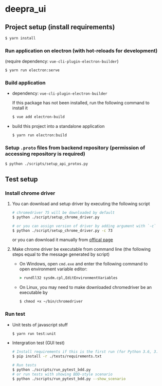 # deepra_ui

## Project setup (install requirements)
```bash
$ yarn install
```

### Run application on electron (with hot-reloads for development)
(require dependency: `vue-cli-plugin-electron-builder`)
```bash
$ yarn run electron:serve
```

### Build application
- dependency: `vue-cli-plugin-electron-builder`

    If this package has not been installed, run the following command to install it
    ```bash
    $ vue add electron-build
    ```

- build this project into a standalone application
    ```bash
    $ yarn run electron:build
    ```

### Setup `.proto` files from backend repository (permission of accessing repository is required)
```bash
$ python ./scripts/setup_api_protos.py
```

## Test setup
### Install chrome driver
1. You can download and setup driver by executing the following script

    ```bash
    # chromedriver 75 will be downloaded by default
    $ python ./script/setup_chrome_driver.py

    # or you can assign version of driver by adding argument with `-c`
    $ python ./script/setup_chrome_driver.py -c 73
    ```
    or you can download it manually from [offical page](http://chromedriver.chromium.org/downloads)

2. Make chrome driver be executable from command line (the following steps equal to the message generated by script)

    - On Windows, open `cmd.exe` and enter the following command to open environment variable editor:

        ```bat
        > rundll32 sysdm.cpl,EditEnvironmentVariables
        ```

    - On Linux, you may need to make downloaded chromedriver be an executable by

        ```bash
        $ chmod +x ~/bin/chromedriver
        ```

### Run test
- Unit tests of javascript stuff

    ```bash
    $ yarn run test:unit
    ```

- Intergration test (GUI test)

    ```bash
    # Install requirements if this is the first run (for Python 3.6, 3.7)
    $ pip install -r ./tests/requirements.txt

    # Run tests
    $ python ./scripts/run_pytest_bdd.py
    # or run tests with showing BDD-style scenario
    $ python ./scripts/run_pytest_bdd.py --show_scenario
    ```
